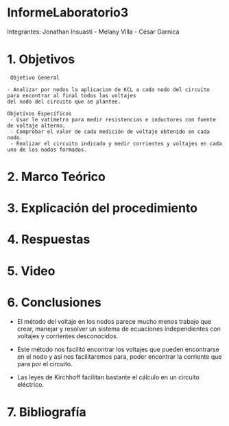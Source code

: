 # InformeLaboratorio3

Integrantes: Jonathan Insuasti - Melany  Villa - César Garnica 

# 1. Objetivos 

     Objetivo General
     
    - Analizar por nodos la aplicacion de KCL a cada nodo del circuito para encontrar al final todos los voltajes
    del nodo del circuito que se plantee.   
    
    Objetivos Específicos
     - Usar le vatímetro para medir resistencias e inductores con fuente de voltaje alterno.
     - Comprobar el valor de cada medición de voltaje obtenido en cada nodo.
     - Realizar el circuito indicado y medir corrientes y voltajes en cada uno de los nodos formados. 


# 2. Marco Teórico



# 3. Explicación  del procedimiento


#  4. Respuestas 



# 5. Video



# 6. Conclusiones

- El método del voltaje en los nodos parece mucho menos trabajo que crear, manejar y resolver un sistema de 
ecuaciones independientes con voltajes y corrientes desconocidos.

- Este método nos facilitó encontrar los voltajes que pueden encontrarse en el nodo y así nos facilitaremos para, poder encontrar la corriente que para por el circuito.
- Las leyes de Kirchhoff facilitan bastante el cálculo en un circuito eléctrico.


# 7. Bibliografía 


